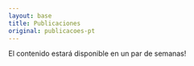 ```yaml
---
layout: base
title: Publicaciones
original: publicacoes-pt
---
```

El contenido estará disponible en un par de semanas!
